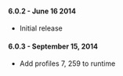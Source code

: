 #### 6.0.2 - June 16 2014
* Initial release

#### 6.0.3 - September 15, 2014
* Add profiles 7, 259 to runtime
